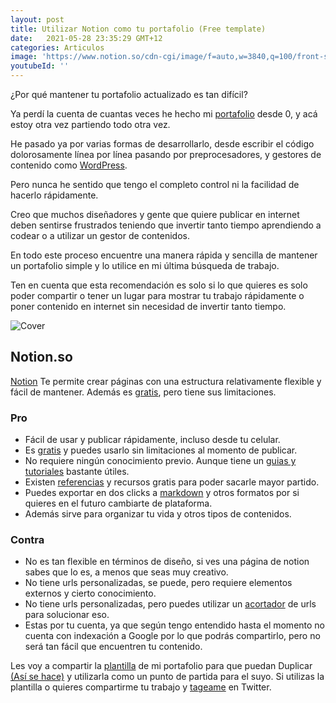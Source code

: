 ```yaml
---
layout: post
title: Utilizar Notion como tu portafolio (Free template)
date:   2021-05-28 23:35:29 GMT+12
categories: Articulos
image: 'https://www.notion.so/cdn-cgi/image/f=auto,w=3840,q=100/front-static/pages/work/carousel-desktop/wiki-v5/en-US.png'
youtubeId: ''
---
```

¿Por qué mantener tu portafolio actualizado es tan difícil?

Ya perdí la cuenta de cuantas veces he hecho mi [portafolio](https://arielcerda.com/portfolio/) desde 0, y acá estoy otra vez partiendo todo otra vez.

He pasado ya por varias formas de desarrollarlo, desde escribir el código dolorosamente línea por línea pasando por preprocesadores,  y gestores de contenido como [WordPress](https://wordpress.org/).

Pero nunca he sentido que tengo el completo control ni la facilidad de hacerlo rápidamente.

Creo que muchos diseñadores y gente que quiere publicar en internet deben sentirse frustrados teniendo que invertir tanto tiempo aprendiendo a codear o a utilizar un gestor de contenidos.

En todo este proceso encuentre una manera rápida y sencilla de mantener un portafolio simple y lo utilice en mi última búsqueda de trabajo.

Ten en cuenta que esta recomendación es solo si lo que quieres es solo poder compartir o tener un lugar para mostrar tu trabajo rápidamente o poner contenido en internet sin necesidad de invertir tanto tiempo.

![Cover](https://www.notion.so/cdn-cgi/image/f=auto,w=1080,q=100/front-static/pages/product/hero.png)

## Notion.so

[Notion](https://notion.so/) Te permite crear páginas con una estructura relativamente flexible y fácil de mantener. Además es [gratis](https://www.notion.so/pricing), pero tiene sus limitaciones.

### Pro

- Fácil de usar y publicar rápidamente, incluso desde tu celular.
- Es [gratis](https://www.notion.so/pricing) y puedes usarlo sin limitaciones al momento de publicar.
- No requiere ningún conocimiento previo. Aunque tiene un [guias y tutoriales](https://www.notion.so/guides) bastante útiles.
- Existen [referencias](https://www.reddit.com/r/Notion/top/?t=month) y recursos gratis para poder sacarle mayor partido.
- Puedes exportar en dos clicks a [markdown](https://www.notion.so/Export-a-page-as-Markdown-69b6031dd9454022abed8e23a86b0e1e) y otros formatos por si quieres en el futuro cambiarte de plataforma.
- Además sirve para organizar tu vida y otros tipos de contenidos.

### Contra

- No es tan flexible en términos de diseño, si ves una página de notion sabes que lo es, a menos que seas muy creativo.
- No tiene urls personalizadas, se puede, pero requiere elementos externos y cierto conocimiento.
- No tiene urls personalizadas, pero puedes utilizar un [acortador](https://bitly.com/) de urls para solucionar eso.
- Estas por tu cuenta, ya que según tengo entendido hasta el momento no cuenta con indexación a Google por lo que podrás compartirlo, pero no será tan fácil que encuentren tu contenido.

Les voy a compartir la [plantilla](http://bit.ly/portafolionotion) de mi portafolio para que puedan Duplicar [(Así se hace)](https://www.notion.so/Duplicate-public-pages-d8a461baeeb54d91b156ff5559192321) y utilizarla como un punto de partida para el suyo. Si utilizas la plantilla o quieres compartirme tu trabajo y [tageame](https://twitter.com/SmileSharks) en Twitter.